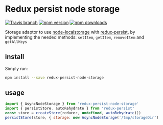 # Redux persist node storage 

[![Travis branch](https://img.shields.io/travis/pellejacobs/redux-persist-node-storage/master.svg?maxAge=2592000&style=flat-square)](https://travis-ci.org/pellejacobs/redux-persist-node-storage)
[![npm version](https://img.shields.io/npm/v/redux-persist-node-storage.svg?style=flat-square)](https://www.npmjs.com/package/redux-persist-node-storage)
[![npm downloads](https://img.shields.io/npm/dt/redux-persist-node-storage.svg?style=flat-square)](https://www.npmjs.com/package/redux-persist-node-storage)


Storage adaptor to use [node-localstorage](https://github.com/lmaccherone/node-localstorage) with [redux-persist](https://github.com/lmaccherone/node-localstorage), by implementing the needed methods: `setItem`, `getItem`, `removeItem` and `getAllKeys`

## install
Simply run: 

```bash
npm install --save redux-persist-node-storage
```

## usage 
```javascript
import { AsyncNodeStorage } from 'redux-persist-node-storage'
import { persistStore, autoRehydrate } from 'redux-persist'
const store = createStore(reducer, undefined, autoRehydrate())
persistStore(store, { storage: new AsyncNodeStorage('/tmp/storageDir') })
``` 

